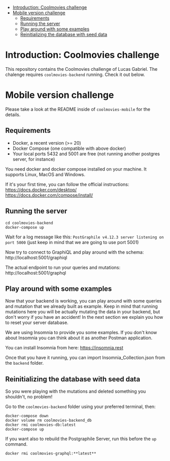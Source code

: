 - [Introduction: Coolmovies challenge](#introduction-coolmovies-challenge)
- [Mobile version challenge](#mobile-version-challenge)
  - [Requirements](#requirements)
  - [Running the server](#running-the-server)
  - [Play around with some examples](#play-around-with-some-examples)
  - [Reinitializing the database with seed data](#reinitializing-the-database-with-seed-data)

# Introduction: Coolmovies challenge

This repository contains the Coolmovies challenge of Lucas Gabriel. The chalenge requires `coolmovies-backend` running. Check it out below.

# Mobile version challenge

Please take a look at the README inside of `coolmovies-mobile` for the details.

## Requirements

- Docker, a recent version (>= 20)
- Docker Compose (one compatible with above docker)
- Your local ports 5432 and 5001 are free (not running another postgres server, for instance)

You need docker and docker compose installed on your machine. It supports Linux, MacOS and Windows.

If it's your first time, you can follow the official instructions:
https://docs.docker.com/desktop/
https://docs.docker.com/compose/install/

## Running the server

    cd coolmovies-backend
    docker-compose up

Wait for a log message like this: `PostGraphile v4.12.3 server listening on port 5000` (just keep in mind that we are going to use port 5001)

Now try to connect to GraphiQL and play around with the schema: http://localhost:5001/graphiql

The actual endpoint to run your queries and mutations: http://localhost:5001/graphql

## Play around with some examples

Now that your backend is working, you can play around with some queries and mutation that we already built as example. Keep in mind that running mutations here you will be actually mutating the data in your backend, but don't worry if you have an accident! In the next section we explain you how to reset your server database.

We are using Insomnia to provide you some examples. If you don't know about Insomnia you can think about it as another Postman application.

You can install Insomnia from here: https://insomnia.rest

Once that you have it running, you can import Insomnia_Collection.json from the `backend` folder.

## Reinitializing the database with seed data

So you were playing with the mutations and deleted something you shouldn't, no problem!

Go to the `coolmovies-backend` folder using your preferred terminal, then:

    docker-compose down
    docker volume rm coolmovies-backend_db
    docker rmi coolmovies-db:latest
    docker-compose up

If you want also to rebuild the Postgraphile Server, run this before the `up` command.

    docker rmi coolmovies-graphql:**latest**


